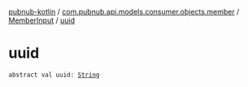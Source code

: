 [pubnub-kotlin](../../index.md) / [com.pubnub.api.models.consumer.objects.member](../index.md) / [MemberInput](index.md) / [uuid](./uuid.md)

# uuid

`abstract val uuid: `[`String`](https://kotlinlang.org/api/latest/jvm/stdlib/kotlin/-string/index.html)